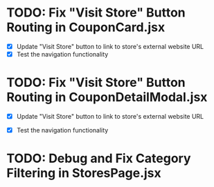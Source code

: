 # TODO: Fix "Visit Store" Button Routing in CouponCard.jsx

- [x] Update "Visit Store" button to link to store's external website URL
- [x] Test the navigation functionality

# TODO: Fix "Visit Store" Button Routing in CouponDetailModal.jsx

- [x] Update "Visit Store" button to link to store's external website URL
- [x] Test the navigation functionality


# TODO: Debug and Fix Category Filtering in StoresPage.jsx
